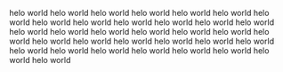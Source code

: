 helo world helo world helo world helo world helo world helo world helo world
helo world helo world helo world helo world helo world helo world helo world
helo world helo world helo world helo world helo world
helo world helo world helo world helo world helo world
helo world helo world helo world helo world helo world
helo world helo world helo world helo world helo world
